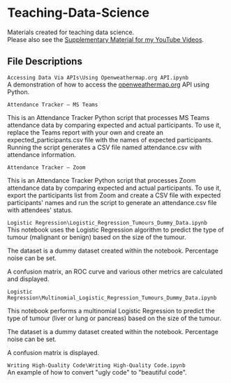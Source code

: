 # Teaching-Data-Science
 Materials created for teaching data science.  
Please also see the [Supplementary Material for my YouTube Videos](https://github.com/quantumphysicist/YouTube-Videos_Data-Analysis-With-Python).

## File Descriptions <a name="files"></a>

`Accessing Data Via APIs\Using Openweathermap.org API.ipynb`  
A demonstration of how to access the [openweathermap.org](http://www.openweathermap.org) API using Python.

`Attendance Tracker — MS Teams`

This is an Attendance Tracker Python script that processes MS Teams attendance data by comparing expected and actual participants. To use it, replace the Teams report with your own and create an expected_participants.csv file with the names of expected participants. Running the script generates a CSV file named attendance.csv with attendance information.

`Attendance Tracker — Zoom`

This is an Attendance Tracker Python script that processes Zoom attendance data by comparing expected and actual participants. To use it, export the participants list from Zoom and create a CSV file with expected participants' names and run the script to generate an attendance.csv file with attendees' status.

`Logistic Regression\Logistic_Regression_Tumours_Dummy_Data.ipynb`     
This notebook uses the Logistic Regression algorithm to predict the type of tumour (malignant or benign) based on the size of the tumour.

The dataset is a dummy dataset created within the notebook. Percentage noise can be set.  

A confusion matrix, an ROC curve and various other metrics are calculated and displayed.

`Logistic Regression\Multinomial_Logistic_Regression_Tumours_Dummy_Data.ipynb`

This notebook performs a multinomial Logistic Regression to predict the type of tumour (liver or lung or pancreas) based on the size of the tumour.

The dataset is a dummy dataset created within the notebook. Percentage noise can be set.  

A confusion matrix is displayed.

`Writing High-Quality Code\Writing High-Quality Code.ipynb`  
An example of how to convert "ugly code" to "beautiful code". 


